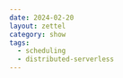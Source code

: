 ```yaml
---
date: 2024-02-20
layout: zettel
category: show
tags:
  - scheduling
  - distributed-serverless
---
```

